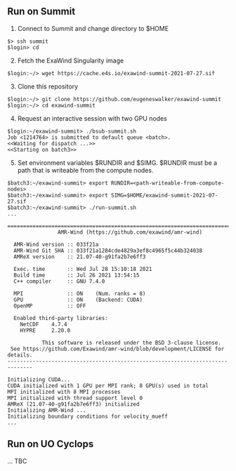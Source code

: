 ## Run on Summit

1. Connect to Summit and change directory to $HOME
```
$> ssh summit
$login> cd
```

2. Fetch the ExaWind Singularity image
```
$login:~/> wget https://cache.e4s.io/exawind-summit-2021-07-27.sif
```

3. Clone this repository
```
$login:~/> git clone https://github.com/eugeneswalker/exawind-summit
$login:~/> cd exawind-summit
```

4. Request an interactive session with two GPU nodes
```
$login:~/exawind-summit> ./bsub-summit.sh
Job <1214764> is submitted to default queue <batch>.
<<Waiting for dispatch ...>>
<<Starting on batch3>>
```

5. Set environment variables $RUNDIR and $SIMG. $RUNDIR must be a path that is writeable from the compute nodes.
```
$batch3:~/exawind-summit> export RUNDIR=<path-writeable-from-compute-nodes>
$batch3:~/exawind-summit> export SIMG=$HOME/exawind-summit-2021-07-27.sif
$batch3:~/exawind-summit> ./run-summit.sh
...

==============================================================================
                AMR-Wind (https://github.com/exawind/amr-wind)

  AMR-Wind version :: 033f21a
  AMR-Wind Git SHA :: 033f21a1284cde4829a3ef8c4965f5c44b324038
  AMReX version    :: 21.07-40-g91fa2b7e6ff3

  Exec. time       :: Wed Jul 28 15:10:18 2021
  Build time       :: Jul 26 2021 13:54:15
  C++ compiler     :: GNU 7.4.0

  MPI              :: ON    (Num. ranks = 8)
  GPU              :: ON    (Backend: CUDA)
  OpenMP           :: OFF

  Enabled third-party libraries:
    NetCDF    4.7.4
    HYPRE     2.20.0

           This software is released under the BSD 3-clause license.
 See https://github.com/Exawind/amr-wind/blob/development/LICENSE for details.
------------------------------------------------------------------------------

Initializing CUDA...
CUDA initialized with 1 GPU per MPI rank; 8 GPU(s) used in total
MPI initialized with 8 MPI processes
MPI initialized with thread support level 0
AMReX (21.07-40-g91fa2b7e6ff3) initialized
Initializing AMR-Wind ...
Initializing boundary conditions for velocity_mueff
...
```

## Run on UO Cyclops

... TBC
